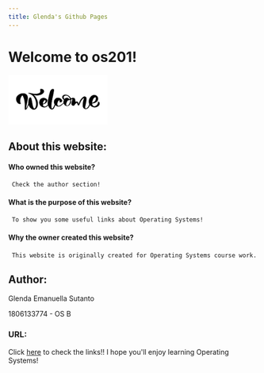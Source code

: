 ```yaml
---
title: Glenda's Github Pages
---
```


# Welcome to os201!

<img src="welcome.jpg" width="200">

## About this website: 
#### Who owned this website?
  
     Check the author section! 

#### What is the purpose of this website?

     To show you some useful links about Operating Systems!

#### Why the owner created this website?

	 This website is originally created for	Operating Systems course work.

## Author:

Glenda Emanuella Sutanto

1806133774 - OS B

### URL:
Click [here](URLs/) to check the links!! I hope you'll enjoy learning Operating Systems! 